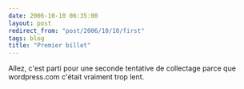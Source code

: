 ```yaml
---
date: 2006-10-10 06:35:00
layout: post
redirect_from: "post/2006/10/10/first"
tags: blog
title: "Premier billet"
---
```


Allez, c'est parti pour une seconde tentative de collectage parce que
wordpress.com c'était vraiment trop lent.
